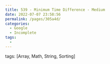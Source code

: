 ```yaml
---
title: 539 - Minimum Time Difference - Medium
date: 2022-07-07 23:58:56
permalink: /pages/305a4d/
categories:
  - Google
  - Incomplete
tags:
  - 
---
```

tags: [Array, Math, String, Sorting]